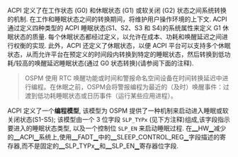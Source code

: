 
ACPI 定义了在工作状态 (G0) 和休眠状态 (G1) 或软关闭 (G2) 状态之间系统转换的机制. 在工作和睡眠状态之间的转换期间，将维护用户操作环境的上下文. ACPI 通过定义四种类型的 ACPI 睡眠状态(S1、S2、S3 和 S4)的系统属性来定义 G1 休眠状态的质量. 每个休眠状态都经过定义，以允许在成本、功耗和唤醒延迟之间进行权衡的实现. 此外，ACPI 还定义了休眠状态，以便 ACPI 平台可以支持多个休眠状态，从而允许平台在预定义的时间段内转换到特定的睡眠状态，然后转换到低功耗/较高的唤醒延迟睡眠状态(通过 G0 状态转换)(请参阅下面的注释).

> OSPM 使用 RTC 唤醒功能或时间和警报命名空间设备在时间转换延迟中进行编程。在休眠之前，OSPM会将警报编程为最近的（及时）唤醒事件：过渡到低功耗睡眠状态或日历事件（运行某些应用进程）。

ACPI 定义了一个**编程模型**, 该模型为 OSPM 提供了一种机制来启动进入睡眠或软关闭状态(S1-S5); 该模型由一个 3 位字段 `SLP_TYPx` (见下方注释)组成,该字段指示要进入的睡眠状态类型, 以及一个控制位 `SLP_EN` 来启动睡眠过程. 在▁HW▁减少的▁ACPI▁系统上,使用▁FADT▁中的▁SLEEP_CONTROL_REG▁字段描述的寄存器,而不是固定的▁SLP_TYPx▁和▁SLP_EN▁寄存器位字段.
